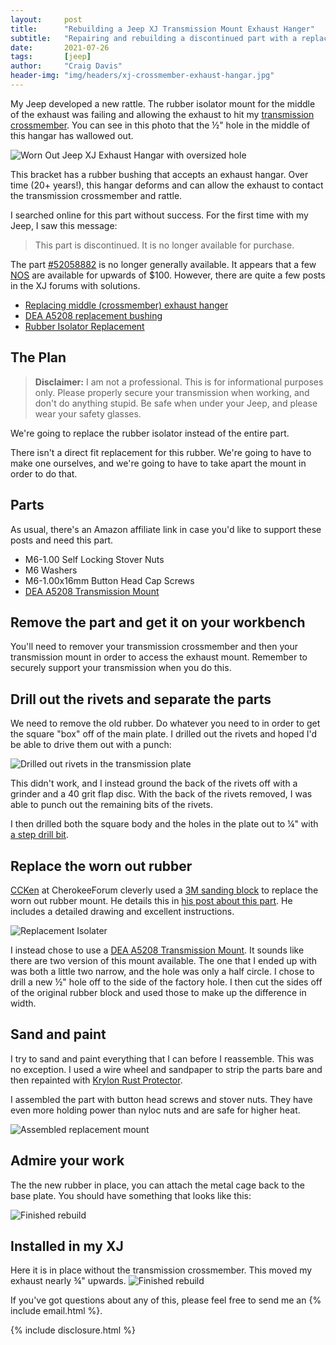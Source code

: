 ```yaml
---
layout:     post
title:      "Rebuilding a Jeep XJ Transmission Mount Exhaust Hanger"
subtitle:   "Repairing and rebuilding a discontinued part with a replacement bushing"
date:       2021-07-26
tags:       [jeep]
author:     "Craig Davis"
header-img: "img/headers/xj-crossmember-exhaust-hangar.jpg"
---
```


My Jeep developed a new rattle. The rubber isolator mount for the middle of the exhaust was failing and allowing the exhaust to hit my [transmission crossmember][crossmember]. You can see in this photo that the &frac12;" hole in the middle of this hangar has wallowed out.

![Worn Out Jeep XJ Exhaust Hangar with oversized hole](/img/posts/xj-exhaust-hanger/worn-out-middle-hanger.jpg)

This bracket has a rubber bushing that accepts an exhaust hangar. Over time (20+ years!), this hangar deforms and can allow the exhaust to contact the transmission crossmember and rattle.

I searched online for this part without success. For the first time with my Jeep, I saw this message:

> This part is discontinued. It is no longer available for purchase.

The part [#52058882][mopar] is no longer generally available. It appears that a few [NOS][nos] are available for upwards of $100. However, there are quite a few posts in the XJ forums with solutions.

* [Replacing middle (crossmember) exhaust hanger][naxja]
* [DEA A5208 replacement bushing][bracket]
* [Rubber Isolator Replacement][flange]

## The Plan

> __Disclaimer:__ I am not a professional. This is for informational purposes only.
> Please properly secure your transmission when working, and don't do anything stupid. Be safe when under your Jeep, and please wear your safety glasses.

We're going to replace the rubber isolator instead of the entire part.

There isn't a direct fit replacement for this rubber. We're going to have to make one ourselves, and we're going to have to take apart the mount in order to do that.

## Parts

As usual, there's an Amazon affiliate link in case you'd like to support these posts and need this part.

* M6-1.00 Self Locking Stover Nuts
* M6 Washers
* M6-1.00x16mm Button Head Cap Screws
* [DEA A5208 Transmission Mount][mount]

## Remove the part and get it on your workbench

You'll need to remover your transmission crossmember and then your transmission mount in order to access the exhaust mount. Remember to securely support your transmission when you do this.

## Drill out the rivets and separate the parts

We need to remove the old rubber. Do whatever you need to in order to get the square "box" off of the main plate. I drilled out the rivets and hoped I'd be able to drive them out with a punch:

![Drilled out rivets in the transmission plate](/img/posts/xj-exhaust-hanger/drill-rivets.jpg)

This didn't work, and I instead ground the back of the rivets off with a grinder and a 40 grit flap disc. With the back of the rivets removed, I was able to punch out the remaining bits of the rivets.

I then drilled both the square body and the holes in the plate out to &frac14;" with [a step drill bit][step].

## Replace the worn out rubber

[CCKen][ccken] at CherokeeForum cleverly used a [3M sanding block][block] to replace the worn out rubber mount. He details this in [his post about this part][flange]. He includes a detailed drawing and excellent instructions.

![Replacement Isolater](/img/posts/xj-exhaust-hanger/replacement-isolator.jpg)

I instead chose to use a [DEA A5208 Transmission Mount][mount]. It sounds like there are two version of this mount available. The one that I ended up with was both a little two narrow, and the hole was only a half circle. I chose to drill a new &frac12;" hole off to the side of the factory hole. I then cut the sides off of the original rubber block and used those to make up the difference in width.

## Sand and paint

I try to sand and paint everything that I can before I reassemble. This was no exception. I used a wire wheel and sandpaper to strip the parts bare and then repainted with [Krylon Rust Protector][krylon].

I assembled the part with button head screws and stover nuts. They have even more holding power than nyloc nuts and are safe for higher heat.

![Assembled replacement mount](/img/posts/xj-exhaust-hanger/button-head-bolts.jpg)

## Admire your work

The the new rubber in place, you can attach the metal cage back to the base plate. You should have something that looks like this:

![Finished rebuild](/img/posts/xj-exhaust-hanger/xj-crossmember-exhaust-hangar.jpg)

## Installed in my XJ

Here it is in place without the transmission crossmember. This moved my exhaust nearly &frac34;" upwards.
![Finished rebuild](/img/posts/xj-exhaust-hanger/installed-middle-hanger.jpg)

If you've got questions about any of this, please feel free to send me an {% include email.html %}.

{% include disclosure.html %}

[mopar]: https://www.moparpartsoverstock.com/p/Jeep__/BRACKET-Transmission-Mount/6909293/52058882.html
[nos]: https://en.wikipedia.org/wiki/New_old_stock
[naxja]: https://www.naxja.org/forum/showthread.php?t=1087313
[bracket]: https://www.naxja.org/forum/showpost.php?p=246295353&postcount=27
[flange]: https://www.cherokeeforum.com/f2/flange-donut-wont-fit-236292/#post3394975
[mount]: https://amzn.to/3xd3JOw
[crossmember]: https://www.rustysoffroad.com/rustys-crossmembers-trail-tested-crossmember-1-drop-bundle.html
[step]: https://amzn.to/374FXt7
[ccken]: https://www.cherokeeforum.com/members/ccken-23176/
[block]: https://amzn.to/3zDPvrj
[krylon]: https://amzn.to/3zDoSmj